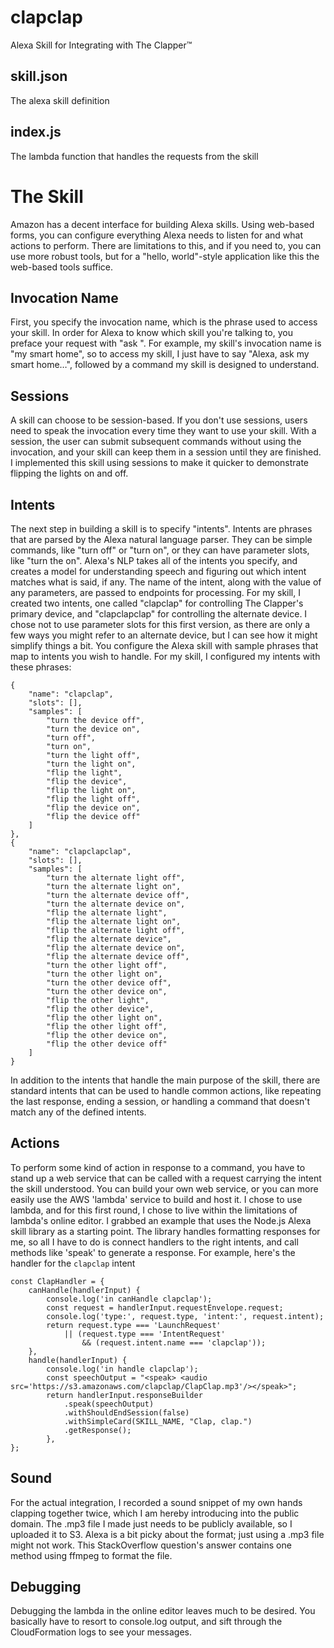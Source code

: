 # clapclap
Alexa Skill for Integrating with The Clapper™

## skill.json
The alexa skill definition

## index.js
The lambda function that handles the requests from the skill

# The Skill
Amazon has a decent interface for building Alexa skills. Using web-based forms, you can configure everything Alexa needs to listen for and what actions to perform. There are limitations to this, and if you need to, you can use more robust tools, but for a "hello, world"-style application like this the web-based tools suffice.

## Invocation Name
First, you specify the invocation name, which is the phrase used to access your skill. In order for Alexa to know which skill you're talking to, you preface your request with "ask <invocation name>". For example, my skill's invocation name is "my smart home", so to access my skill, I just have to say "Alexa, ask my smart home…", followed by a command my skill is designed to understand.
## Sessions
A skill can choose to be session-based. If you don't use sessions, users need to speak the invocation every time they want to use your skill. With a session, the user can submit subsequent commands without using the invocation, and your skill can keep them in a session until they are finished. I implemented this skill using sessions to make it quicker to demonstrate flipping the lights on and off.
## Intents
The next step in building a skill is to specify "intents". Intents are phrases that are parsed by the Alexa natural language parser. They can be simple commands, like "turn off" or "turn on", or they can have parameter slots, like "turn the <device> on". Alexa's NLP takes all of the intents you specify, and creates a model for understanding speech and figuring out which intent matches what is said, if any. The name of the intent, along with the value of any parameters, are passed to endpoints for processing.
For my skill, I created two intents, one called "clapclap" for controlling The Clapper's primary device, and "clapclapclap" for controlling the alternate device. I chose not to use parameter slots for this first version, as there are only a few ways you might refer to an alternate device, but I can see how it might simplify things a bit.
You configure the Alexa skill with sample phrases that map to intents you wish to handle. For my skill, I configured my intents with these phrases:
```
{
    "name": "clapclap",
    "slots": [],
    "samples": [
        "turn the device off",
        "turn the device on",
        "turn off",
        "turn on",
        "turn the light off",
        "turn the light on",
        "flip the light",
        "flip the device",
        "flip the light on",
        "flip the light off",
        "flip the device on",
        "flip the device off"
    ]
},
{
    "name": "clapclapclap",
    "slots": [],
    "samples": [
        "turn the alternate light off",
        "turn the alternate light on",
        "turn the alternate device off",
        "turn the alternate device on",
        "flip the alternate light",
        "flip the alternate light on",
        "flip the alternate light off",
        "flip the alternate device",
        "flip the alternate device on",
        "flip the alternate device off",
        "turn the other light off",
        "turn the other light on",
        "turn the other device off",
        "turn the other device on",
        "flip the other light",
        "flip the other device",
        "flip the other light on",
        "flip the other light off",
        "flip the other device on",
        "flip the other device off"
    ]
}
```
In addition to the intents that handle the main purpose of the skill, there are standard intents that can be used to handle common actions, like repeating the last response, ending a session, or handling a command that doesn't match any of the defined intents.
## Actions
To perform some kind of action in response to a command, you have to stand up a web service that can be called with a request carrying the intent the skill understood. You can build your own web service, or you can more easily use the AWS 'lambda' service to build and host it.
I chose to use lambda, and for this first round, I chose to live within the limitations of lambda's online editor.
I grabbed an example that uses the Node.js Alexa skill library as a starting point. The library handles formatting responses for me, so all I have to do is connect handlers to the right intents, and call methods like 'speak' to generate a response. For example, here's the handler for the `clapclap` intent

``` 
const ClapHandler = {
    canHandle(handlerInput) {
        console.log('in canHandle clapclap');
        const request = handlerInput.requestEnvelope.request;
        console.log('type:', request.type, 'intent:', request.intent);
        return request.type === 'LaunchRequest'
            || (request.type === 'IntentRequest'
                && (request.intent.name === 'clapclap'));
    },
    handle(handlerInput) {
        console.log('in handle clapclap');
        const speechOutput = "<speak> <audio src='https://s3.amazonaws.com/clapclap/ClapClap.mp3'/></speak>";
        return handlerInput.responseBuilder
            .speak(speechOutput)
            .withShouldEndSession(false)
            .withSimpleCard(SKILL_NAME, "Clap, clap.")
            .getResponse();
        },
}; 
```

## Sound
For the actual integration, I recorded a sound snippet of my own hands clapping together twice, which I am hereby introducing into the public domain. The .mp3 file I made just needs to be publicly available, so I uploaded it to S3. Alexa is a bit picky about the format; just using a .mp3 file might not work. This StackOverflow question's answer contains one method using ffmpeg to format the file.
## Debugging
Debugging the lambda in the online editor leaves much to be desired. You basically have to resort to console.log output, and sift through the CloudFormation logs to see your messages. 
